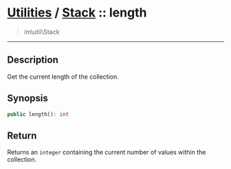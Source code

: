 # [Utilities](util.md) / [Stack](util-Stack.md) :: length
 > im\util\Stack
____

## Description
Get the current length of the collection.

## Synopsis
```php
public length(): int
```

## Return
Returns an `integer` containing the current number of
values within the collection.
